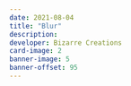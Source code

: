 ```yaml
---
date: 2021-08-04
title: "Blur"
description:
developer: Bizarre Creations
card-image: 2
banner-image: 5
banner-offset: 95
---
```

